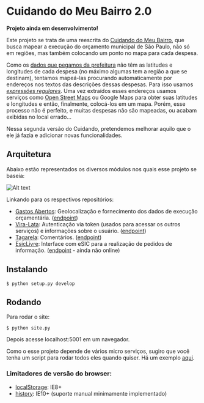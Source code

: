 # Cuidando do Meu Bairro 2.0

**Projeto ainda em desenvolvimento!**

Este projeto se trata de uma reescrita do [Cuidando do Meu Bairro](http://cuidando.org.br), que busca mapear a execução do orçamento municipal de São Paulo, não só em regiões, mas também colocando um ponto no mapa para cada despesa.

Como os [dados que pegamos da prefeitura](http://orcamento.prefeitura.sp.gov.br/orcamento/execucao.html) não têm as latitudes e longitudes de cada despesa (no máximo algumas tem a região a que se destinam), tentamos mapeá-las procurando automaticamente por endereços nos textos das descrições dessas despesas.
Para isso usamos [*expressões regulares*](https://pt.wikipedia.org/wiki/Express%C3%A3o_regular).
Uma vez extraídos esses endereços usamos serviços como [Open Street Maps](http://www.openstreetmap.org) ou Google Maps para obter suas latitudes e longitudes e então, finalmente, colocá-los em um mapa.
Porém, esse processo não é perfeito, e muitas despesas não são mapeadas, ou acabam exibidas no local errado...

Nessa segunda versão do Cuidando, pretendemos melhorar aquilo que o ele já fazia e adicionar novas funcionalidades.


## Arquitetura

Abaixo estão representados os diversos módulos nos quais esse projeto se baseia:

![Alt text](https://rawgit.com/okfn-brasil/cuidando2/master/doc/images/cuidando2_arq2.svg)

Linkando para os respectivos repositórios:

- [Gastos Abertos](https://github.com/okfn-brasil/gastos_abertos): Geolocalização e fornecimento dos dados de execução orçamentária. ([endpoint](http://demo.gastosabertos.org))
- [Vira-Lata](https://github.com/okfn-brasil/viralata): Autenticação via token (usados para acessar os outros serviços) e informações sobre o usuário. ([endpoint](http://cuidando.org.br:5002))
- [Tagarela](https://github.com/okfn-brasil/tagarela): Comentários. ([endpoint](http://cuidando.org.br:5002))
- [EsicLivre](https://github.com/okfn-brasil/esiclivre): Interface com eSIC para a realização de pedidos de informação. ([endpoint](http://cuidando.org.br:5004) - ainda não online)


## Instalando

```
$ python setup.py develop
```

## Rodando

Para rodar o site:

```
$ python site.py
```

Depois acesse localhost:5001 em um navegador.

Como o esse projeto depende de vários micro serviços, sugiro que você tenha um script para rodar todos eles quando quiser. Há um exemplo [aqui](doc/run.py).

### Limitadores de versão do browser:

- [localStorage](http://caniuse.com/#feat=namevalue-storage): IE8+
- [history](http://caniuse.com/#feat=history): IE10+ (suporte manual minimamente implementado)
